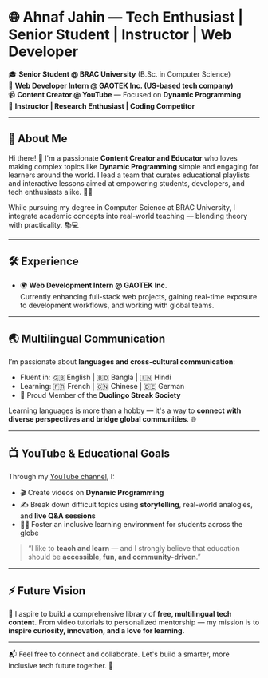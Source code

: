 # 🌐 Ahnaf Jahin — Tech Enthusiast | Senior Student | Instructor | Web Developer

🎓 **Senior Student @ BRAC University** (B.Sc. in Computer Science)  
💼 **Web Developer Intern @ GAOTEK Inc. (US-based tech company)**  
📹 **Content Creator @ YouTube** — Focused on **Dynamic Programming**  
🧠 **Instructor | Research Enthusiast | Coding Competitor**

---

## 🧩 About Me

Hi there! 👋 I'm a passionate **Content Creator and Educator** who loves making complex topics like **Dynamic Programming** simple and engaging for learners around the world. I lead a team that curates educational playlists and interactive lessons aimed at empowering students, developers, and tech enthusiasts alike. 🎥💡

While pursuing my degree in Computer Science at BRAC University, I integrate academic concepts into real-world teaching — blending theory with practicality. 📚💻

---

## 🛠️ Experience


- 🌍 **Web Development Intern @ GAOTEK Inc.**  
  Currently enhancing full-stack web projects, gaining real-time exposure to development workflows, and working with global teams.

---

## 🌏 Multilingual Communication

I’m passionate about **languages and cross-cultural communication**:
- Fluent in: 🇬🇧 English | 🇧🇩 Bangla | 🇮🇳 Hindi  
- Learning: 🇫🇷 French | 🇨🇳 Chinese | 🇩🇪 German  
- 🏅 Proud Member of the **Duolingo Streak Society**

Learning languages is more than a hobby — it's a way to **connect with diverse perspectives and bridge global communities**. 🌐

---

## 📺 YouTube & Educational Goals

Through my [YouTube channel](https://youtube.com), I:
- 🎬 Create videos on **Dynamic Programming**
- ✍️ Break down difficult topics using **storytelling**, real-world analogies, and **live Q&A sessions**
- 👨‍🏫 Foster an inclusive learning environment for students across the globe

> “I like to **teach and learn** — and I strongly believe that education should be **accessible, fun, and community-driven**.”

---

## ⚡ Future Vision

🚀 I aspire to build a comprehensive library of **free, multilingual tech content**. From video tutorials to personalized mentorship — my mission is to **inspire curiosity, innovation, and a love for learning.**

---

📬 Feel free to connect and collaborate. Let's build a smarter, more inclusive tech future together. 🤝

